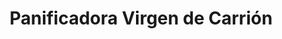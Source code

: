 ---
title: "Panificadora Virgen de Carrión"
url: /alburquerque/panificadora-virgen-de-carrion/
shop: panadería
---
